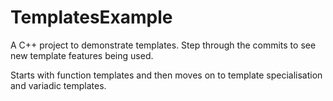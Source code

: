 # TemplatesExample

A C++ project to demonstrate templates. Step through the commits to see new template features being used.

Starts with function templates and then moves on to template specialisation and variadic templates.


